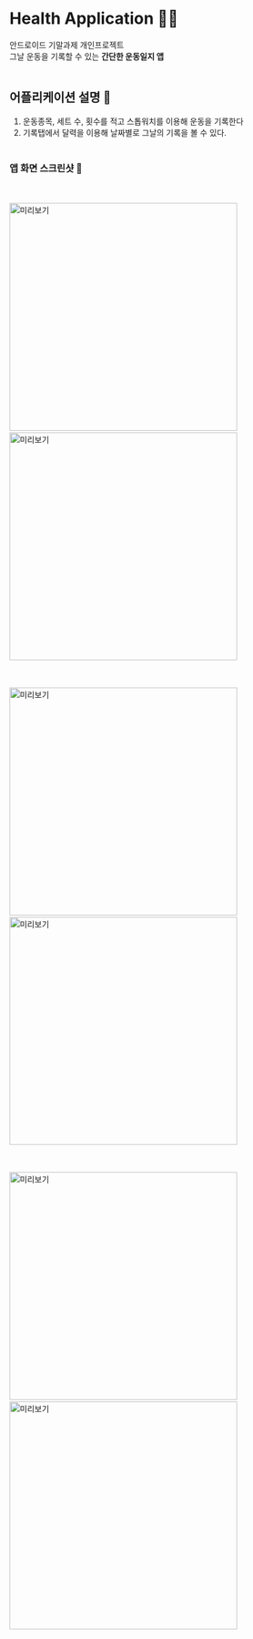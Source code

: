 # Health Application 🏋️‍♀️
안드로이드 기말과제 개인프로젝트 <br>
그날 운동을 기록할 수 있는 **간단한 운동일지 앱**
<br><br>
## 어플리케이션 설명 📱
1. 운동종목, 세트 수, 횟수를 적고 스톱워치를 이용해 운동을 기록한다
2. 기록탭에서 달력을 이용해 날짜별로 그날의 기록을 볼 수 있다. 
<br><br>
### 앱 화면 스크린샷 👀

<br><br>
<img width="400" src="./README/Health_Application.png" alt="미리보기">  &#160;&#160;
<img width="400" src="./README/Health_Application2.png" alt="미리보기">

<br><br>
<img width="400" src="./README/Health_Application3.png" alt="미리보기"> &#160;&#160;
<img width="400" src="./README/Health_Application4.png" alt="미리보기">

<br><br>
<img width="400" src="./README/Health_Application5.png" alt="미리보기"> &#160;&#160;
<img width="400" src="./README/Health_Application6.png" alt="미리보기">
